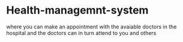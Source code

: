# Health-managemnt-system
where you can make an appointment with the avaiable doctors in the hospital and the doctors can in turn attend to you and others





 
